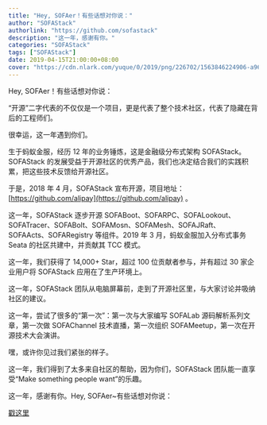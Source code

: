 ```yaml
---
title: "Hey, SOFAer！有些话想对你说："
author: "SOFAStack"
authorlink: "https://github.com/sofastack"
description: "这一年，感谢有你。"
categories: "SOFAStack"
tags: ["SOFAStack"]
date: 2019-04-15T21:00:00+08:00
cover: "https://cdn.nlark.com/yuque/0/2019/png/226702/1563846224906-a960e797-9dfe-4985-bfdd-b7ef2cd83e6d.png"
---
```


Hey, SOFAer！有些话想对你说：

“开源”二字代表的不仅仅是一个项目，更是代表了整个技术社区，代表了隐藏在背后的工程师们。

很幸运，这一年遇到你们。

生于蚂蚁金服，经历 12 年的业务锤炼，这是金融级分布式架构 SOFAStack。SOFAStack 的发展受益于开源社区的优秀产品，我们也决定结合我们的实践积累，把这些技术反馈给开源社区。

于是，2018 年 4 月，SOFAStack 宣布开源，项目地址：[https://github.com/alipay](https://github.com/alipay) 。

这一年，SOFAStack 逐步开源 SOFABoot、SOFARPC、SOFALookout、SOFATracer、SOFABolt、SOFAMosn、SOFAMesh、SOFAJRaft、SOFAActs、SOFARegistry 等组件。2019 年 3 月，蚂蚁金服加入分布式事务 Seata 的社区共建中，并贡献其 TCC 模式。

这一年，我们获得了 14,000+ Star，超过 100 位贡献者参与，并有超过 30 家企业用户将 SOFAStack 应用在了生产环境上。

这一年，SOFAStack 团队从电脑屏幕前，走到了开源社区里，与大家讨论并吸纳社区的建议。

这一年，尝试了很多的“第一次”：第一次与大家编写 SOFALab 源码解析系列文章，第一次做 SOFAChannel 技术直播，第一次组织 SOFAMeetup，第一次在开源技术大会演讲。

嘿，或许你见过我们紧张的样子。

这一年，我们得到了太多来自社区的帮助，因为你们，SOFAStack 团队能一直享受“Make something people want”的乐趣。

这一年，感谢有你。Hey, SOFAer~有些话想对你说：

[戳这里](https://weibo.com/tv/v/HpLgO59gr?fid=1034:4361396805117481)